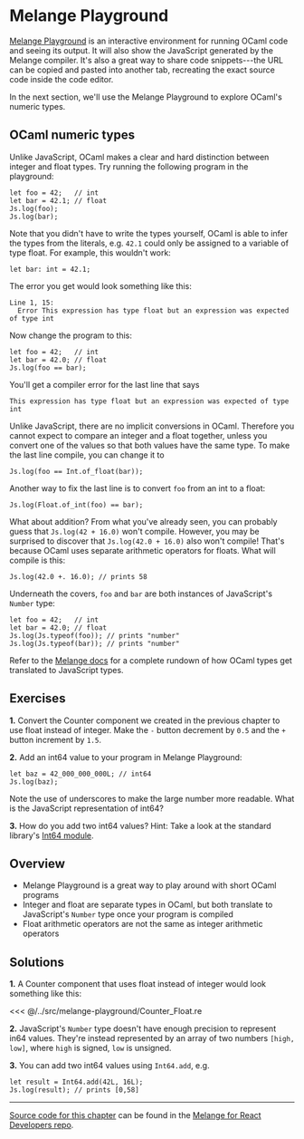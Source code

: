 # Melange Playground

[Melange Playground](https://melange.re/v2.0.0/playground/) is an interactive
environment for running OCaml code and seeing its output. It will also show the
JavaScript generated by the Melange compiler. It's also a great way to share
code snippets---the URL can be copied and pasted into another tab, recreating
the exact source code inside the code editor.

In the next section, we'll use the Melange Playground to explore OCaml's numeric
types.

## OCaml numeric types

Unlike JavaScript, OCaml makes a clear and hard distinction between integer and
float types. Try running the following program in the playground:

```reason
let foo = 42;   // int
let bar = 42.1; // float
Js.log(foo);
Js.log(bar);
```

Note that you didn't have to write the types yourself, OCaml is able to infer
the types from the literals, e.g. `42.1` could only be assigned to a variable of
type float. For example, this wouldn't work:

```reason
let bar: int = 42.1;
```

The error you get would look something like this:

```
Line 1, 15:
  Error This expression has type float but an expression was expected of type int
```

Now change the program to this:

```reason
let foo = 42;   // int
let bar = 42.0; // float
Js.log(foo == bar);
```

You'll get a compiler error for the last line that says

```
This expression has type float but an expression was expected of type int
```

Unlike JavaScript, there are no implicit conversions in OCaml. Therefore you
cannot expect to compare an integer and a float together, unless you convert one
of the values so that both values have the same type. To make the last line
compile, you can change it to

```reason
Js.log(foo == Int.of_float(bar));
```

Another way to fix the last line is to convert `foo` from an int to a float:

```reason
Js.log(Float.of_int(foo) == bar);
```

What about addition? From what you've already seen, you can probably guess that
`Js.log(42 + 16.0)` won't compile. However, you may be surprised to discover
that `Js.log(42.0 + 16.0)` also won't compile! That's because OCaml uses
separate arithmetic operators for floats. What will compile is this:

```reason
Js.log(42.0 +. 16.0); // prints 58
```

Underneath the covers, `foo` and `bar` are both instances of JavaScript's
`Number` type:

```reason
let foo = 42;   // int
let bar = 42.0; // float
Js.log(Js.typeof(foo)); // prints "number"
Js.log(Js.typeof(bar)); // prints "number"
```

Refer to the [Melange docs](https://melange.re/v2.0.0/communicate-with-javascript/#data-types-and-runtime-representation)
for a complete rundown of how OCaml types get translated to JavaScript types.

## Exercises

<b>1.</b> Convert the Counter component we created in the previous chapter to
use float instead of integer. Make the `-` button decrement by `0.5` and the `+`
button increment by `1.5`.

<b>2.</b> Add an int64 value to your program in Melange Playground:

```reason
let baz = 42_000_000_000L; // int64
Js.log(baz);
```

Note the use of underscores to make the large number more readable. What is the
JavaScript representation of int64?

<b>3.</b> How do you add two int64 values? Hint: Take a look at the standard
library's
[Int64 module](https://melange.re/v2.0.0/api/re/melange/Stdlib/Int64/index.html).

## Overview

- Melange Playground is a great way to play around with short OCaml programs
- Integer and float are separate types in OCaml, but both translate to
  JavaScript's `Number` type once your program is compiled
- Float arithmetic operators are not the same as integer arithmetic operators

## Solutions

<b>1.</b> A Counter component that uses float instead of integer would look
something like this:

<<< @/../src/melange-playground/Counter_Float.re

<b>2.</b> JavaScript's `Number` type doesn't have enough precision to represent
in64 values. They're instead represented by an array of two numbers `[high,
low]`, where `high` is signed, `low` is unsigned.

<b>3.</b> You can add two int64 values using `Int64.add`, e.g.

```reason
let result = Int64.add(42L, 16L);
Js.log(result); // prints [0,58]
```

-----

[Source code for this
chapter](https://github.com/melange-re/melange-for-react-devs/blob/develop/src/melange-playground/)
can be found in the [Melange for React Developers
repo](https://github.com/melange-re/melange-for-react-devs).
